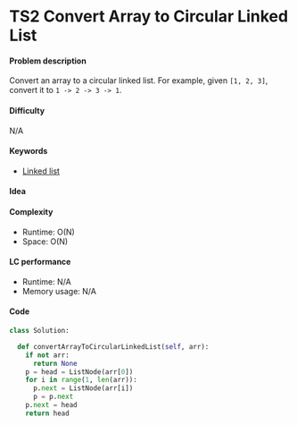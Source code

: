 TS2 Convert Array to Circular Linked List
=======================
#### Problem description
Convert an array to a circular linked list. For example, given `[1, 2, 3]`, convert it to `1 -> 2 -> 3 -> 1`. 

#### Difficulty
N/A

#### Keywords
- [Linked list](../categories/linked_list.md)

#### Idea


#### Complexity
- Runtime: O(N) 
- Space: O(N)
  
#### LC performance
- Runtime: N/A
- Memory usage: N/A

#### Code
```python
class Solution:

  def convertArrayToCircularLinkedList(self, arr):
    if not arr:
      return None
    p = head = ListNode(arr[0])
    for i in range(1, len(arr)):
      p.next = ListNode(arr[i])    
      p = p.next
    p.next = head
    return head
```